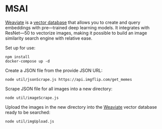 # MSAI

[Weaviate](https://weaviate.io/) is a [vector database](https://learn.microsoft.com/en-us/semantic-kernel/concepts-ai/vectordb) that allows you to create and query embeddings with pre—trained deep learning models. It integrates with ResNet—50 to vectorize images, making it possible to build an image similarity search engine with relative ease.


Set up for use:
```
npm install
docker-compose up -d
```
Create a JSON file from the provide JSON URL:
```
node util/jsonScrape.js https://api.imgflip.com/get_memes
```

Scrape JSON file for all images into a new directory:
```
node util/imageScrape.js
```
Upload the images in the new directory into the [Weaviate](https://weaviate.io/) vector database ready to be searched:

```
node util/imgUpload.js
```